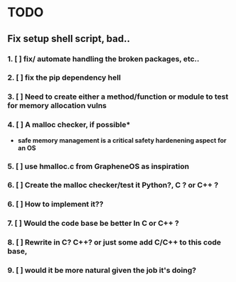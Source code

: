 
# TODO


## Fix setup shell script, bad..

### 1. [ ] fix/ automate handling the broken packages, etc..

### 2. [ ] fix the pip dependency hell

### 3. [ ] Need to create either a method/function or module to test for memory allocation vulns

### 4. [ ] A malloc checker, if possible*
- __safe memory management is a critical safety hardenening aspect for an OS__

### 5. [ ] use hmalloc.c from GrapheneOS as inspiration

### 6. [ ] Create the malloc checker/test it Python?, C ? or C++ ?

### 6. [ ] How to implement it??

### 7. [ ] Would the code base be better In C or C++ ?

### 8. [ ] Rewrite in C? C++? or just some add C/C++ to this code base, 

### 9. [ ] would it be more natural given the job it's doing?